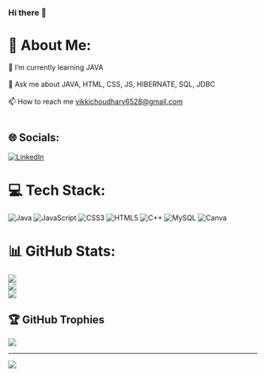### Hi there 👋

# 💫 About Me:
🌱 I’m currently learning JAVA<br><br>💬 Ask me about JAVA, HTML, CSS, JS, HIBERNATE, SQL, JDBC<br><br>📫 How to reach me vikkichoudhary6528@gmail.com<br><br>


## 🌐 Socials:
[![LinkedIn](https://img.shields.io/badge/LinkedIn-%230077B5.svg?logo=linkedin&logoColor=white)](https://linkedin.com/in/https://www.linkedin.com/in/vikki-kumar/) 

# 💻 Tech Stack:
![Java](https://img.shields.io/badge/java-%23ED8B00.svg?style=for-the-badge&logo=java&logoColor=white) ![JavaScript](https://img.shields.io/badge/javascript-%23323330.svg?style=for-the-badge&logo=javascript&logoColor=%23F7DF1E) ![CSS3](https://img.shields.io/badge/css3-%231572B6.svg?style=for-the-badge&logo=css3&logoColor=white) ![HTML5](https://img.shields.io/badge/html5-%23E34F26.svg?style=for-the-badge&logo=html5&logoColor=white) ![C++](https://img.shields.io/badge/c++-%2300599C.svg?style=for-the-badge&logo=c%2B%2B&logoColor=white) ![MySQL](https://img.shields.io/badge/mysql-%2300f.svg?style=for-the-badge&logo=mysql&logoColor=white) ![Canva](https://img.shields.io/badge/Canva-%2300C4CC.svg?style=for-the-badge&logo=Canva&logoColor=white)
# 📊 GitHub Stats:
![](https://github-readme-stats.vercel.app/api?username=mevicky9254&theme=nightowl&hide_border=false&include_all_commits=false&count_private=true)<br/>
![](https://github-readme-streak-stats.herokuapp.com/?user=mevicky9254&theme=nightowl&hide_border=false)<br/>
![](https://github-readme-stats.vercel.app/api/top-langs/?username=mevicky9254&theme=nightowl&hide_border=false&include_all_commits=false&count_private=true&layout=compact)

## 🏆 GitHub Trophies
![](https://github-profile-trophy.vercel.app/?username=mevicky9254&theme=onedark&no-frame=false&no-bg=true&margin-w=4)

---
[![](https://visitcount.itsvg.in/api?id=mevicky9254&icon=0&color=0)](https://visitcount.itsvg.in)

<!-- Proudly created with GPRM ( https://gprm.itsvg.in ) -->

